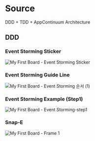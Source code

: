 # Source

DDD  + TDD + AppContinuum Architecture



## DDD

### Event Storming Sticker

![My First Board - Event Storming Sticker](https://user-images.githubusercontent.com/22608825/150895147-24dde946-eb5c-4c54-bc87-6bf99667bc93.jpg)

### Event Storming Guide Line

![My First Board - Event Storming 순서 (1)](https://user-images.githubusercontent.com/22608825/150895145-b906c818-888c-447c-9f9c-417a838ac386.jpg)

### Event Storming Example (Step1)

![My First Board - Event Storming-step1](https://user-images.githubusercontent.com/22608825/150511857-4cf66d3f-8dd0-49bf-ae91-f0c5e60de279.jpg)

### Snap-E

![My First Board - Frame 1](https://user-images.githubusercontent.com/22608825/150511889-558fe199-7cbc-4811-ab44-bf42758c3536.jpg)
